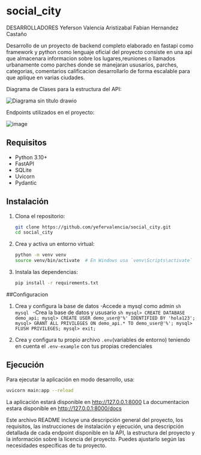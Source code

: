 # social_city

DESARROLLADORES
Yeferson Valencia Aristizabal
Fabian Hernandez Castaño

Desarrollo de un proyecto de backend completo elaborado en fastapi como framework y python como lenguaje oficial del proyecto
consiste en una api que almacenara informacion sobre los lugares,reuniones o llamados urbanamente como parches donde se manejaran ususarios, parches, categorias, comentarios calificacion desarrollarlo de forma escalable para que aplique en varias ciudades.

Diagrama de Clases para la estructura del API:

![Diagrama sin título drawio](https://github.com/yefervalencia/social_city/assets/123003082/df5b3edf-d7ea-40c4-b4e4-52ca9654a0a0)


Endpoints utilizados en el proyecto:

![image](https://github.com/yefervalencia/social_city/assets/123003082/30f84f55-9fe7-4d32-85db-e1ac9734e5a4)


## Requisitos

- Python 3.10+
- FastAPI
- SQLite
- Uvicorn
- Pydantic

## Instalación

1. Clona el repositorio:
    ```sh
    git clone https://github.com/yefervalencia/social_city.git
    cd social_city
    ```

2. Crea y activa un entorno virtual:
    ```sh
    python -m venv venv
    source venv/bin/activate  # En Windows usa `venv\Scripts\activate`
    ```

3. Instala las dependencias:
    ```sh
    pip install -r requirements.txt
    ```

##Configuracion

1. Crea y configura la base de datos
   -Accede a mysql como admin
       ```sh
       mysql
       ```
   -Crea la base de datos y ususario
       ```sh
       mysql> CREATE DATABASE demo_api;
       mysql> CREATE USER demo_user@'%' IDENTIFIED BY 'hola123';
       mysql> GRANT ALL PRIVILEGES ON demo_api.* TO demo_user@'%';
       mysql> FLUSH PRIVILEGES;
       mysql> exit;
       ```

2. Crea y configura tu propio archivo `.env`(variables de entorno) teniendo en cuenta el `.env-example` con tus propias credenciales

## Ejecución

Para ejecutar la aplicación en modo desarrollo, usa:

```sh
uvicorn main:app --reload
```

La aplicación estará disponible en http://127.0.0.1:8000
La documentacion estara disponible en http://127.0.0.1:8000/docs


Este archivo README incluye una descripción general del proyecto, los requisitos, las instrucciones de instalación y ejecución, una descripción detallada de cada endpoint disponible en la API, la estructura del proyecto y la información sobre la licencia del proyecto. Puedes ajustarlo según las necesidades específicas de tu proyecto.
